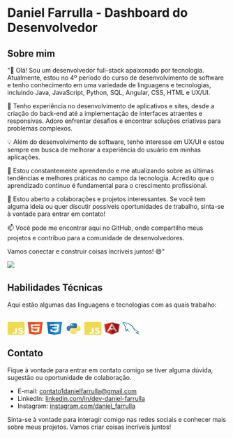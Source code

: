 # Daniel Farrulla - Dashboard do Desenvolvedor

## Sobre mim
"👋 Olá! Sou um desenvolvedor full-stack apaixonado por tecnologia. Atualmente, estou no 4º período do curso de desenvolvimento de software e tenho conhecimento em uma variedade de linguagens e tecnologias, incluindo Java, JavaScript, Python, SQL, Angular, CSS, HTML e UX/UI.

🚀 Tenho experiência no desenvolvimento de aplicativos e sites, desde a criação do back-end até a implementação de interfaces atraentes e responsivas. Adoro enfrentar desafios e encontrar soluções criativas para problemas complexos.

💡 Além do desenvolvimento de software, tenho interesse em UX/UI e estou sempre em busca de melhorar a experiência do usuário em minhas aplicações.

🌱 Estou constantemente aprendendo e me atualizando sobre as últimas tendências e melhores práticas no campo da tecnologia. Acredito que o aprendizado contínuo é fundamental para o crescimento profissional.

💬 Estou aberto a colaborações e projetos interessantes. Se você tem alguma ideia ou quer discutir possíveis oportunidades de trabalho, sinta-se à vontade para entrar em contato!

📫 Você pode me encontrar aqui no GitHub, onde compartilho meus projetos e contribuo para a comunidade de desenvolvedores.

Vamos conectar e construir coisas incríveis juntos! 😄"

<picture>
<source
  srcset="https://github-readme-stats.vercel.app/api?username=dFarrulla&show_icons=true&theme=dark"
  media="(prefers-color-scheme: dark)"
/>
<source
  srcset="https://github-readme-stats.vercel.app/api?username=dFarrulla&show_icons=true"
  media="(prefers-color-scheme: light), (prefers-color-scheme: no-preference)"
/>
<img src="https://github-readme-stats.vercel.app/api?username=dFarrulla&show_icons=true" />
</picture>


## Habilidades Técnicas
Aqui estão algumas das linguagens e tecnologias com as quais trabalho:
<div style="display: inline_block"><br>
  <img align="center" alt="Java" height="30" width="40" 
src="https://raw.githubusercontent.com/devicons/devicon/master/icons/javascript/javascript-plain.svg">
  <img align="center" alt="Dan-HTML" height="30" width="40" src="https://raw.githubusercontent.com/devicons/devicon/master/icons/html5/html5-original.svg">
  <img align="center" alt="Dan-CSS" height="30" width="40" src="https://raw.githubusercontent.com/devicons/devicon/master/icons/css3/css3-original.svg">
  <img align="center" alt="Dan-Python" height="30" width="40" src="https://raw.githubusercontent.com/devicons/devicon/master/icons/python/python-original.svg">
  <img align="center" alt="JavaScript" height="30" width="40" src="https://raw.githubusercontent.com/devicons/devicon/master/icons/javascript/javascript-plain.svg">
  <img align="center" alt="Angular" height="30" width="40" src="https://raw.githubusercontent.com/devicons/devicon/master/icons/angularjs/angularjs-original.svg">
   <img align="center" alt="SQL" height="30" width="40" src="https://raw.githubusercontent.com/devicons/devicon/master/icons/mysql/mysql-original.svg">
</div>

## Contato

Fique à vontade para entrar em contato comigo se tiver alguma dúvida, sugestão ou oportunidade de colaboração.

- E-mail: [contato1danielfarrulla@gmail.com](mailto:contato1danielfarrulla@gmail.com)
- LinkedIn: [linkedin.com/in/dev-daniel-farrulla](https://www.linkedin.com/in/dev-daniel-farrulla)
- Instagram: [instagram.com/daniel_farrulla](https://instagram.com/daniel_farrulla)

Sinta-se à vontade para interagir comigo nas redes sociais e conhecer mais sobre meus projetos. Vamos criar coisas incríveis juntos!


